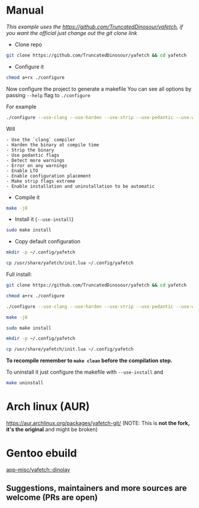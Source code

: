 # Manual

_This example uses the https://github.com/TruncatedDinosour/yafetch, if you want the official just change out the git clone link_

- Clone repo

```bash
git clone https://github.com/TruncatedDinosour/yafetch && cd yafetch
```

- Configure it

```bash
chmod a+rx ./configure
```

Now configure the project to generate a makefile
You can see all options by passing `--help` flag to `./configure`

For example

```bash
./configure --use-clang --use-harden --use-strip --use-pedantic --use-warnings --use-werror --use-lto --use-config --use-extreme-strip --use-install
```

Will

```
- Use the `clang` compiler
- Harden the binary at compile time
- Strip the binary
- Use pedantic flags
- Detect more warnings
- Error on any warnings
- Enable LTO
- Enable configuration placement
- Make strip flags extreme
- Enable installation and uninstallation to be automatic
```

- Compile it

```bash
make -j8
```

- Install it (`--use-install`)

```bash
sudo make install
```

- Copy default configuration

```bash
mkdir -p ~/.config/yafetch

cp /usr/share/yafetch/init.lua ~/.config/yafetch
```

Full install:

```bash
git clone https://github.com/TruncatedDinosour/yafetch && cd yafetch

chmod a+rx ./configure

./configure --use-clang --use-harden --use-strip --use-pedantic --use-warnings --use-werror --use-lto --use-config --use-extreme-strip --use-install

make -j8

sudo make install

mkdir -p ~/.config/yafetch

cp /usr/share/yafetch/init.lua ~/.config/yafetch
```

**To recompile remember to `make clean` before the compilation step.**

To uninstall it just configure the makefile with `--use-install` and

```bash
make uninstall
```

# Arch linux (AUR)

https://aur.archlinux.org/packages/yafetch-git/ (NOTE: This is **not the fork, it's the original** and might be broken)

# Gentoo ebuild

[app-misc/yafetch::dinolay](https://ari-web.xyz/gentooatom/app-misc/yafetch)

## Suggestions, maintainers and more sources are welcome (PRs are open)
